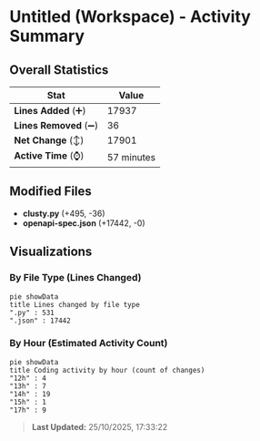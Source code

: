 # Untitled (Workspace) - Activity Summary 

## Overall Statistics

| Stat                   | Value                                                             |
| ---------------------- | ----------------------------------------------------------------- |
| **Lines Added** (➕)   | 17937                                          |
| **Lines Removed** (➖) | 36                                        |
| **Net Change** (↕)    | 17901                |
| **Active Time** (⌚)   | 57 minutes |


## Modified Files
- **clusty.py** (+495, -36)
- **openapi-spec.json** (+17442, -0)

## Visualizations

### By File Type (Lines Changed)

```mermaid
pie showData
title Lines changed by file type
".py" : 531
".json" : 17442
```

### By Hour (Estimated Activity Count)

```mermaid
pie showData
title Coding activity by hour (count of changes)
"12h" : 4
"13h" : 7
"14h" : 19
"15h" : 1
"17h" : 9
```


> **Last Updated:** 25/10/2025, 17:33:22